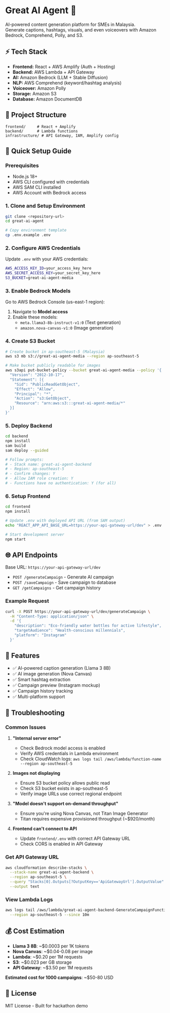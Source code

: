 # Great AI Agent 🚀
AI-powered content generation platform for SMEs in Malaysia.  
Generate captions, hashtags, visuals, and even voiceovers with Amazon Bedrock, Comprehend, Polly, and S3.  

## ⚡ Tech Stack
- **Frontend:** React + AWS Amplify (Auth + Hosting)
- **Backend:** AWS Lambda + API Gateway
- **AI:** Amazon Bedrock (LLM + Stable Diffusion)
- **NLP:** AWS Comprehend (keyword/hashtag analysis)
- **Voiceover:** Amazon Polly
- **Storage:** Amazon S3
- **Database:** Amazon DocumentDB

## 📂 Project Structure
```
frontend/     # React + Amplify
backend/      # Lambda functions
infrastructure/ # API Gateway, IAM, Amplify config
```

## 🚀 Quick Setup Guide

### Prerequisites
- Node.js 18+
- AWS CLI configured with credentials
- AWS SAM CLI installed
- AWS Account with Bedrock access

### 1. Clone and Setup Environment
```bash
git clone <repository-url>
cd great-ai-agent

# Copy environment template
cp .env.example .env
```

### 2. Configure AWS Credentials
Update `.env` with your AWS credentials:
```bash
AWS_ACCESS_KEY_ID=your_access_key_here
AWS_SECRET_ACCESS_KEY=your_secret_key_here
S3_BUCKET=great-ai-agent-media
```

### 3. Enable Bedrock Models
Go to AWS Bedrock Console (us-east-1 region):
1. Navigate to **Model access**
2. Enable these models:
   - `meta.llama3-8b-instruct-v1:0` (Text generation)
   - `amazon.nova-canvas-v1:0` (Image generation)

### 4. Create S3 Bucket
```bash
# Create bucket in ap-southeast-5 (Malaysia)
aws s3 mb s3://great-ai-agent-media --region ap-southeast-5

# Make bucket publicly readable for images
aws s3api put-bucket-policy --bucket great-ai-agent-media --policy '{
  "Version": "2012-10-17",
  "Statement": [{
    "Sid": "PublicReadGetObject",
    "Effect": "Allow",
    "Principal": "*",
    "Action": "s3:GetObject",
    "Resource": "arn:aws:s3:::great-ai-agent-media/*"
  }]
}'
```

### 5. Deploy Backend
```bash
cd backend
npm install
sam build
sam deploy --guided

# Follow prompts:
# - Stack name: great-ai-agent-backend
# - Region: ap-southeast-5
# - Confirm changes: Y
# - Allow IAM role creation: Y
# - Functions have no authentication: Y (for all)
```

### 6. Setup Frontend
```bash
cd frontend
npm install

# Update .env with deployed API URL (from SAM output)
echo "REACT_APP_API_BASE_URL=https://your-api-gateway-url/dev" > .env

# Start development server
npm start
```

## 🌐 API Endpoints

Base URL: `https://your-api-gateway-url/dev`

- `POST /generateCampaign` - Generate AI campaign
- `POST /saveCampaign` - Save campaign to database
- `GET /getCampaigns` - Get campaign history

### Example Request
```bash
curl -X POST https://your-api-gateway-url/dev/generateCampaign \
  -H "Content-Type: application/json" \
  -d '{
    "description": "Eco-friendly water bottles for active lifestyle",
    "targetAudience": "Health-conscious millennials",
    "platform": "Instagram"
  }'
```

## 🎯 Features

- ✅ AI-powered caption generation (Llama 3 8B)
- ✅ AI image generation (Nova Canvas)
- ✅ Smart hashtag extraction
- ✅ Campaign preview (Instagram mockup)
- ✅ Campaign history tracking
- ✅ Multi-platform support

## 🔧 Troubleshooting

### Common Issues

1. **"Internal server error"**
   - Check Bedrock model access is enabled
   - Verify AWS credentials in Lambda environment
   - Check CloudWatch logs: `aws logs tail /aws/lambda/function-name --region ap-southeast-5`

2. **Images not displaying**
   - Ensure S3 bucket policy allows public read
   - Check S3 bucket exists in ap-southeast-5
   - Verify image URLs use correct regional endpoint

3. **"Model doesn't support on-demand throughput"**
   - Ensure you're using Nova Canvas, not Titan Image Generator
   - Titan requires expensive provisioned throughput (~$920/month)

4. **Frontend can't connect to API**
   - Update `frontend/.env` with correct API Gateway URL
   - Check CORS is enabled in API Gateway

### Get API Gateway URL
```bash
aws cloudformation describe-stacks \
  --stack-name great-ai-agent-backend \
  --region ap-southeast-5 \
  --query "Stacks[0].Outputs[?OutputKey=='ApiGatewayUrl'].OutputValue" \
  --output text
```

### View Lambda Logs
```bash
aws logs tail /aws/lambda/great-ai-agent-backend-GenerateCampaignFunction-* \
  --region ap-southeast-5 --since 10m
```

## 💰 Cost Estimation

- **Llama 3 8B**: ~$0.0003 per 1K tokens
- **Nova Canvas**: ~$0.04-0.08 per image
- **Lambda**: ~$0.20 per 1M requests
- **S3**: ~$0.023 per GB storage
- **API Gateway**: ~$3.50 per 1M requests

**Estimated cost for 1000 campaigns**: ~$50-80 USD

## 📄 License

MIT License - Built for hackathon demo
